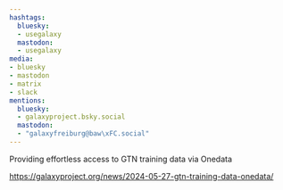```yaml
---
hashtags:
  bluesky:
  - usegalaxy
  mastodon:
  - usegalaxy
media:
- bluesky
- mastodon
- matrix
- slack
mentions:
  bluesky:
  - galaxyproject.bsky.social
  mastodon:
  - "galaxyfreiburg@baw\xFC.social"
---
```

Providing effortless access to GTN training data via Onedata

https://galaxyproject.org/news/2024-05-27-gtn-training-data-onedata/